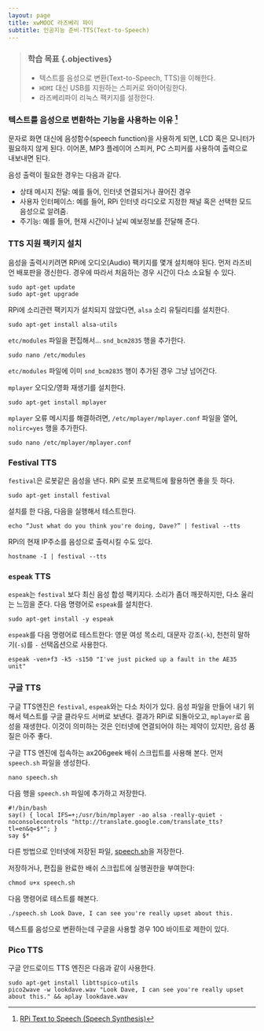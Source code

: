 ```yaml
---
layout: page
title: xwMOOC 라즈베리 파이
subtitle: 인공지능 준비-TTS(Text-to-Speech)
---
```


> ### 학습 목표 {.objectives}
>
> * 텍스트를 음성으로 변환(Text-to-Speech, TTS)을 이해한다.
> * `HDMI` 대신 USB를 지원하는 스피커로 와이어링한다.
> * 라즈베리파이 리눅스 팩키지를 설정한다.

### 텍스트를 음성으로 변환하는 기능을 사용하는 이유 [^rpi-tts]

[^rpi-tts]: [RPi Text to Speech (Speech Synthesis)](http://elinux.org/RPi_Text_to_Speech_(Speech_Synthesis))


문자로 화면 대신에 음성함수(speech function)을 사용하게 되면, LCD 혹은 모니터가 필요하지 않게 된다.
이어폰, MP3 플레이어 스피커, PC 스피커를 사용하여 출력으로 내보내면 된다.

음성 출력이 필요한 경우는 다음과 같다.

* 상태 메시지 전달: 예를 들어, 인터넷 연결되거나 끊어진 경우
* 사용자 인터페이스: 예를 들어, RPi 인터넷 라디오로 지정한 채널 혹은 선택한 모드 음성으로 알려줌.
* 주기능: 예를 들어, 현재 시간이나 날씨 예보정보를 전달해 준다.

### TTS 지원 팩키지 설치

음성을 출력시키려면 RPi에 오디오(Audio) 팩키지를 몇개 설치해야 된다. 
먼저 라즈비언 배포판을 갱신한다.
경우에 따라서 처음하는 경우 시간이 다소 소요될 수 있다.

~~~ {.shell}
sudo apt-get update
sudo apt-get upgrade
~~~

RPi에 소리관련 팩키지가 설치되지 않았다면, `alsa` 소리 유틸리티를 설치한다.

~~~ {.shell}
sudo apt-get install alsa-utils
~~~

`etc/modules` 파일을 편집해서... `snd_bcm2835` 행을 추가한다.

~~~ {.shell}
sudo nano /etc/modules
~~~

`etc/modules` 파일에 이미 `snd_bcm2835` 행이 추가된 경우 그냥 넘어간다.

`mplayer` 오디오/영화 재생기를 설치한다.

~~~ {.shell}
sudo apt-get install mplayer
~~~

`mplayer` 오류 메시지를 해결하려면, `/etc/mplayer/mplayer.conf` 파일을 열어, `nolirc=yes` 행을 추가한다.

~~~ {.shell}
sudo nano /etc/mplayer/mplayer.conf
~~~

### Festival TTS

`festival`은 로봇같은 음성을 낸다. RPi 로봇 프로젝트에 활용하면 좋을 듯 하다.

~~~ {.shell}
sudo apt-get install festival
~~~

설치를 한 다음, 다음을 실행해서 테스트한다.

~~~ {.shell}
echo “Just what do you think you're doing, Dave?” | festival --tts
~~~

RPi의 현재 IP주소를 음성으로 출력시킬 수도 있다.

~~~ {.shell}
hostname -I | festival --tts
~~~

### `espeak` TTS

`espeak`는 `festival` 보다 최신 음성 합성 팩키지다. 소리가 좀더 깨끗하지만, 다소 울리는 느낌을 준다. 다음 명령어로 `espeak`를 설치한다.

~~~ {.shell}
sudo apt-get install -y espeak
~~~

`espeak`를 다음 명령어로 테스트한다: 영문 여성 목소리, 대문자 강조(`-k`), 천천히 말하기(`-s`)를 `-` 선택옵션으로 사용한다.


~~~ {.shell}
espeak -ven+f3 -k5 -s150 "I've just picked up a fault in the AE35 unit"
~~~

### 구글 TTS

구글 TTS엔진은 `festival`, `espeak`와는 다소 차이가 있다. 음성 파일을 만들어 내기 위해서 텍스트를 구글 클라우드 서버로 보낸다. 결과가 RPi로 되돌아오고, `mplayer`로 음성을 재생한다.
이것이 의미하는 것은 인터넷에 연결되어야 하는 제약이 있지만, 음성 품질은 아주 좋다.

구글 TTS 엔진에 접속하는 ax206geek 배쉬 스크립트를 사용해 본다. 먼저 `speech.sh` 파일을 생성한다.

~~~ {.shell}
nano speech.sh
~~~

다음 행을 `speech.sh` 파일에 추가하고 저장한다. 

~~~ {.shell}
#!/bin/bash
say() { local IFS=+;/usr/bin/mplayer -ao alsa -really-quiet -noconsolecontrols "http://translate.google.com/translate_tts?tl=en&q=$*"; }
say $*
~~~

다른 방법으로 인터넷에 저장된 파일, [speech.sh](http://elinux.org/images/8/87/Speech.sh)을 저장한다.

저장하거나, 편집을 완료한 배쉬 스크립트에 실행권한을 부여한다:

~~~ {.shell}
chmod u+x speech.sh
~~~

다음 명령어로 테스트를 해본다.

~~~ {.shell}
./speech.sh Look Dave, I can see you're really upset about this.
~~~

텍스트를 음성으로 변환하는데 구글을 사용할 경우 100 바이트로 제한이 있다.

### Pico TTS

구글 안드로이드 TTS 엔진은 다음과 같이 사용한다.

~~~ {.shell}
sudo apt-get install libttspico-utils
pico2wave -w lookdave.wav "Look Dave, I can see you're really upset about this." && aplay lookdave.wav
~~~
